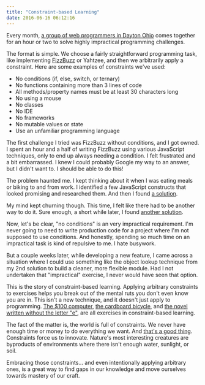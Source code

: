 ```yaml
---
title: "Constraint-based Learning"
date: 2016-06-16 06:12:16
---
```


Every month, [a group of web programmers in Dayton Ohio][1] comes together for an hour or two to solve highly impractical programming challenges.

The format is simple. We choose a fairly straightforward programming task, like implementing [FizzBuzz][2] or Yahtzee, and then we arbitrarily apply a constraint. Here are some examples of constraints we've used:

*   No conditions (if, else, switch, or ternary)
*   No functions containing more than 3 lines of code
*   All methods/property names must be at least 30 characters long
*   No using a mouse
*   No classes
*   No IDE
*   No frameworks
*   No mutable values or state
*   Use an unfamiliar programming language

The first challenge I tried was FizzBuzz without conditions, and I got owned. I spent an hour and a half of writing FizzBuzz using various JavaScript techniques, only to end up always needing a condition. I felt frustrated and a bit embarrassed. I knew I could probably Google my way to an answer, but I didn't want to. I should be able to do this!

The problem haunted me. I kept thinking about it when I was eating meals or biking to and from work. I identified a few JavaScript constructs that looked promising and researched them. And then I found [a solution][3].

My mind kept churning though. This time, I felt like there had to be another way to do it. Sure enough, a short while later, I found [another solution][4].

Now, let's be clear, "no conditions" is an very impractical requirement. I'm never going to need to write production code for a project where I'm not supposed to use conditions. And honestly, spending so much time on an impractical task is kind of repulsive to me. I hate busywork.

But a couple weeks later, while developing a new feature, I came across a situation where I could use something like the object lookup technique from my 2nd solution to build a cleaner, more flexible module. Had I not undertaken that "impractical" exercise, I never would have seen that option.

This is the story of constraint-based learning. Applying arbitrary constraints to exercises helps you break out of the mental ruts you don't even know you are in. This isn't a new technique, and it doesn't just apply to programming. [The $100 computer][5], [the cardboard bicycle][6], and [the novel written without the letter "e"][7], are all exercises in constraint-based learning.

The fact of the matter is, the world is full of constraints. We never have enough time or money to do everything we want. And [that's a good thing][8]. Constraints force us to innovate. Nature's most interesting creatures are byproducts of environments where there isn't enough water, sunlight, or soil.

Embracing those constraints... and even intentionally applying arbitrary ones, is a great way to find gaps in our knowledge and move ourselves towards mastery of our craft.

[1]: http://www.meetup.com/daytoncleancoders/events/229744642/
[2]: http://c2.com/cgi/wiki?FizzBuzzTest
[3]: http://codepen.io/bryanbraun/pen/xZLLOE?editors=0010
[4]: http://codepen.io/bryanbraun/pen/eJGGwy?editors=0010
[5]: https://en.wikipedia.org/wiki/OLPC_XO
[6]: https://en.wikipedia.org/wiki/Cardboard_bicycle
[7]: https://en.wikipedia.org/wiki/Gadsby_(novel)
[8]: http://gettingreal.37signals.com/ch03_Embrace_Constraints.php
